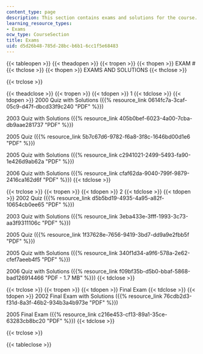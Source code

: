 ```yaml
---
content_type: page
description: This section contains exams and solutions for the course.
learning_resource_types:
- Exams
ocw_type: CourseSection
title: Exams
uid: d5d26b48-785d-28bc-b6b1-6cc1f5e68483
---
```


{{< tableopen >}}
{{< theadopen >}}
{{< tropen >}}
{{< thopen >}}
EXAM #
{{< thclose >}}
{{< thopen >}}
EXAMS AND SOLUTIONS
{{< thclose >}}

{{< trclose >}}

{{< theadclose >}}
{{< tropen >}}
{{< tdopen >}}
1
{{< tdclose >}}
{{< tdopen >}}
2000 Quiz with Solutions ({{% resource_link 0614fc7a-3caf-05c9-d47f-dbcd33f9c240 "PDF" %}})  
  
2003 Quiz with Solutions ({{% resource_link 405b0bef-6023-4a00-7cba-db9aae281737 "PDF" %}})  
  
2005 Quiz ({{% resource_link 5b7c67d6-9782-f6a8-3f8c-1646bd00d1e6 "PDF" %}})  
  
2005 Quiz with Solutions ({{% resource_link c2941021-2499-5493-fa90-1e426d9ab62a "PDF" %}})  
  
2006 Quiz with Solutions ({{% resource_link cfaf62da-9040-799f-9879-2416ca162d6f "PDF" %}})
{{< tdclose >}}

{{< trclose >}}
{{< tropen >}}
{{< tdopen >}}
2
{{< tdclose >}}
{{< tdopen >}}
2002 Quiz ({{% resource_link d5b5bd19-4935-4a95-a82f-10654cb0ee65 "PDF" %}})  
  
2003 Quiz with Solutions ({{% resource_link 3eba433e-3fff-1993-3c73-aa3f9311106c "PDF" %}})  
  
2005 Quiz ({{% resource_link 1f37628e-7656-9419-3bd7-dd9a9e2fbb5f "PDF" %}})  
  
2005 Quiz with Solutions ({{% resource_link 340f1d34-a9f6-578a-2e62-cfef7aeeb4f5 "PDF" %}})  
  
2006 Quiz with Solutions ({{% resource_link f09bf35b-d5b0-bbaf-5868-bad126914466 "PDF - 1.7 MB" %}})
{{< tdclose >}}

{{< trclose >}}
{{< tropen >}}
{{< tdopen >}}
Final Exam
{{< tdclose >}}
{{< tdopen >}}
2002 Final Exam with Solutions ({{% resource_link 76cdb2d3-f31d-8a3f-46b2-934b3a4b973e "PDF" %}})  
  
2005 Final Exam ({{% resource_link c216e453-cf13-89a1-35ce-63283cb8bc20 "PDF" %}})
{{< tdclose >}}

{{< trclose >}}

{{< tableclose >}}